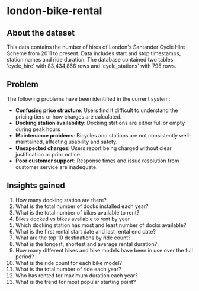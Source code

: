 # london-bike-rental
## About the dataset
This data contains the number of hires of London's Santander Cycle Hire Scheme from 2011 to present. Data includes start and stop timestamps, station names and ride duration.  The database contained two tables: 'cycle_hire' with 83,434,866 rows and 'cycle_stations' with 795 rows.
## Problem
The following problems have been identified in the current system:
- **Confusing price structure**: Users find it difficult to understand the pricing tiers or how charges are calculated.
- **Docking station availability**: Docking stations are either full or empty during peak hours
- **Maintenance problems**: Bicycles and stations are not consistently well-maintained, affecting usability and safety.
- **Unexpected charges**: Users report being charged without clear justification or prior notice.
- **Poor customer support**: Response times and issue resolution from customer service are inadequate.
## Insights gained
1. How many docking station are there?
2. What is the total number of docks installed each year?
3. What is the total number of bikes available to rent?
4. Bikes docked vs bikes available to rent by year
5. Which docking station has most and least number of docks available?
6. What is the first rental start date and last rental end date?
7. What are the top 10 destinations by ride count?
8. What is the longest, shortest and average rental duration?
9. How many different bikes and bike models have been in use over the full period?
10. What is the ride count for each bike model?
11. What is the total number of ride each year?
12. Who has rented for maximum duration each year?
13. What is the trend for most popular starting point?
